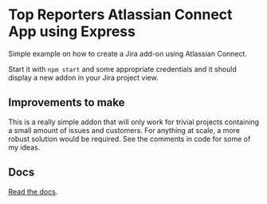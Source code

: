 # Top Reporters Atlassian Connect App using Express

Simple example on how to create a Jira add-on using Atlassian Connect.

Start it with `npm start` and some appropriate credentials and it should display a new addon in your Jira project view.

## Improvements to make
This is a really simple addon that will only work for trivial projects containing a small amount of issues and customers. For anything at scale, a more robust solution would be required. 
See the comments in code for some of my ideas.

## Docs

[Read the docs](https://bitbucket.org/atlassian/atlassian-connect-express/src/master/README.md).
